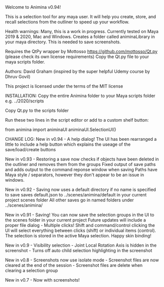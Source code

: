 Welcome to Animina v0.94!

This is a selection tool for any maya user. It will help you create, store, and recall selections from the outliner to speed up your workflow.

Health warnings: Many, this is a work in progress. Currently tested on Maya 2019 & 2020, Mac and Windows.
		 Creates a folder called animinaLibrary in your maya directory. This is needed to save screenshots.

Requires the QtPy wrapper by Mottosso https://github.com/mottosso/Qt.py (please check its own license requirements)
Copy the Qt.py file to your maya scripts folder.

Authors: David Graham (inspired by the super helpful Udemy course by Dhruv Govil)

This project is licensed under the terms of the MIT license


INSTALLATION:
Copy the entire Animina folder to your Maya scripts folder e.g.  ../2020/scripts

Copy Qt.py to the scripts folder

Run these two lines in the script editor or add to a custom shelf button:

from animina import animinaUI
animinaUI.SelectionUI()


CHANGE LOG:
New in v0.94 - A help dialog! The UI has been rearranged a little to include a help button which explains the useage of the save/load/create buttons

New in v0.93 - Restoring a save now checks if objects have been deleted in the outliner and removes them from the groups
	       Fixed output of save paths and adds output to the command reponse window when saving
	       Paths have Maya style / separators, however they don't appear to be an issue in windows.

New in v0.92 - Saving now uses a default directory if no name is specified to save
	       saves default.json to ../scenes/animina/default   in your current project scenes folder 
	       All other saves go in named folders under ../scenes/animina/

New in v0.91 - Saving! You can now save the selection groups in the UI to the scenes folder in your current project
	       Future updates will include a proper file dialog
	     - Multiple clicks! Shift and command/control clicking the UI will select everything between clicks (shift)
	       or individual items (control). The selection is stored in the active Maya selection. Happy skin binding!

New in v0.9 - Visibility selection
	    - Joint Local Rotation Axis is hidden in the screenshot
	    - Turns off auto child selection highlighting in the screenshot

New in v0.8 - Screenshots now use isolate mode
	    - Screenshot files are now cleared at the end of the session
	    - Screenshot files are delete when clearing a selection group

New in v0.7 - Now with screenshots!

